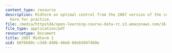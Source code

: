```yaml
---
content_type: resource
description: Midterm on optimal control from the 2007 version of the course, provided
  here for practice.
file: /media/https%3A/open-learning-course-data-rc.s3.amazonaws.com/16-323-principles-of-optimal-control-spring-2008/68f6b80cc3d8d40b40e860eb5847460e_2007midterm2.pdf
file_type: application/pdf
resourcetype: Document
title: 2007 Midterm 2
uid: 68f6b80c-c3d8-d40b-40e8-60eb5847460e
---
```

